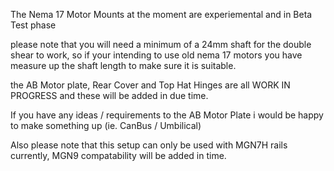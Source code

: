The Nema 17 Motor Mounts at the moment are experiemental and in Beta Test phase

please note that you will need a minimum of a 24mm shaft for the double shear to work, so if your intending to use old nema 17 motors you have measure up the shaft length to make sure it is suitable.

the AB Motor plate, Rear Cover and Top Hat Hinges are all WORK IN PROGRESS and these will be added in due time.

If you have any ideas / requirements to the AB Motor Plate i would be happy to make something up (ie. CanBus / Umbilical)

Also please note that this setup can only be used with MGN7H rails currently, MGN9 compatability will be added in time.
